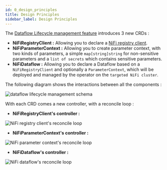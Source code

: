 ```yaml
---
id: 0_design_principles
title: Design Principles
sidebar_label: Design Principles
---
```


The [Dataflow Lifecycle management feature](..es.md#dataflow-lifecycle-management-via-crd) introduces 3 new CRDs :

- **NiFiRegistryClient :** Allowing you to declare a [NiFi registry client](https://nifi.apache.org/docs/nifi-registry-docs/html/getting-started.html#connect-nifi-to-the-registry).
- **NiFiParameterContext :** Allowing you to create parameter context, with two kinds of parameters, a simple `map[string]string` for non-sensitive parameters and a `list of secrets` which contains sensitive parameters.
- **NiFiDataflow :** Allowing you to declare a Dataflow based on a `NiFiRegistryClient` and optionally a `ParameterContext`, which will be deployed and managed by the operator on the `targeted NiFi cluster`.

The following diagram shows the interactions between all the components :

![dataflow lifecycle management schema](/img/1_concepts/2_design_principes/dataflow_lifecycle_management_schema.jpg)

With each CRD comes a new controller, with a reconcile loop :

- **NiFiRegistryClient's controller :**

![NiFi registry client's reconcile loop](/img/1_concepts/2_design_principes/registry_client_reconcile_loop.jpeg)

- **NiFiParameterContext's controller :**

![NiFi parameter context's reconcile loop](/img/1_concepts/2_design_principes/parameter_context_reconcile_loop.jpeg)

- **NiFiDataflow's controller :**

![NiFi dataflow's reconcile loop](/img/1_concepts/2_design_principes/dataflow_reconcile_loop.jpeg)